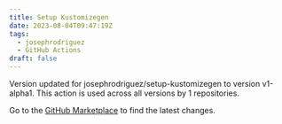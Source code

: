 ```yaml
---
title: Setup Kustomizegen
date: 2023-08-04T09:47:19Z
tags:
  - josephrodriguez
  - GitHub Actions
draft: false
---
```



Version updated for josephrodriguez/setup-kustomizegen to version v1-alpha1.
This action is used across all versions by 1 repositories.

Go to the [GitHub Marketplace]() to find the latest changes.

